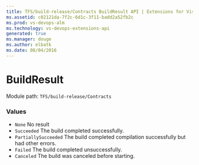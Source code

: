 ```yaml
---
title: TFS/build-release/Contracts BuildResult API | Extensions for Visual Studio Team Services
ms.assetid: c02121da-7f2c-6d1c-3f11-badd2a52fb2c
ms.prod: vs-devops-alm
ms.technology: vs-devops-extensions-api
generated: true
ms.manager: douge
ms.author: elbatk
ms.date: 08/04/2016
---
```


# BuildResult

Module path: `TFS/build-release/Contracts`

### Values

* `None` No result
* `Succeeded` The build completed successfully.
* `PartiallySucceeded` The build completed compilation successfully but had other errors.
* `Failed` The build completed unsuccessfully.
* `Canceled` The build was canceled before starting.
